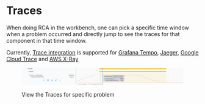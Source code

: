 # Traces

When doing RCA in the workbench, one can pick a specific time window when a problem occurred and directly jump to see the traces for that component in that time window. &#x20;

Currently, [Trace integration](traces/trace-store-integration/) is supported for  [Grafana Tempo](traces/trace-store-integration/grafana-tempo.md), [Jaeger](traces/trace-store-integration/jaeger.md), [Google Cloud Trace](traces/trace-store-integration/google-cloudtrace.md) and [AWS X-Ray](traces/trace-store-integration/aws-x-ray.md)

<figure><img src="../.gitbook/assets/view-traces-specific-problem.png" alt=""><figcaption><p>View the Traces for specific problem</p></figcaption></figure>

